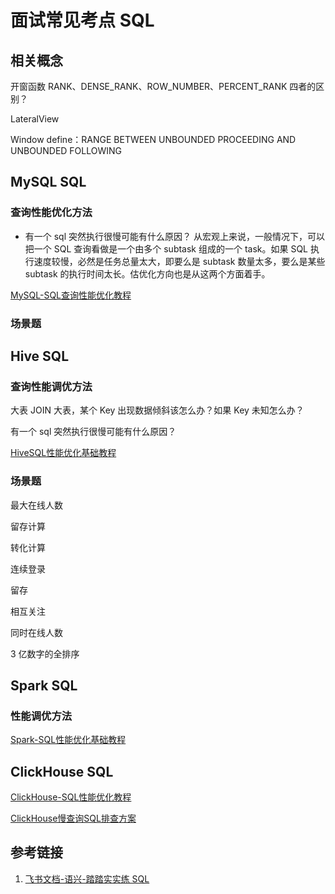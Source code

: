 # 面试常见考点 SQL


## 相关概念

开窗函数 RANK、DENSE_RANK、ROW_NUMBER、PERCENT_RANK 四者的区别？

LateralView

Window define：RANGE BETWEEN UNBOUNDED PROCEEDING AND UNBOUNDED FOLLOWING

## MySQL SQL


### 查询性能优化方法

- 有一个 sql 突然执行很慢可能有什么原因？
从宏观上来说，一般情况下，可以把一个 SQL 查询看做是一个由多个 subtask 组成的一个 task。如果 SQL 执行速度较慢，必然是任务总量太大，即要么是 subtask 数量太多，要么是某些 subtask 的执行时间太长。估优化方向也是从这两个方面着手。


[MySQL-SQL查询性能优化教程](work/component/Back-End/MySQL/solution/MySQL-SQL查询性能优化教程.md)

### 场景题


## Hive SQL


### 查询性能调优方法

大表 JOIN 大表，某个 Key 出现数据倾斜该怎么办？如果 Key 未知怎么办？

有一个 sql 突然执行很慢可能有什么原因？

[HiveSQL性能优化基础教程](work/component/Big-Data/Apache-Hive/development/HiveSQL性能优化基础教程.md)


### 场景题

最大在线人数

留存计算

转化计算

连续登录

留存

相互关注

同时在线人数

3 亿数字的全排序

## Spark SQL


### 性能调优方法

[Spark-SQL性能优化基础教程](work/component/Big-Data/Apache-Spark/development/Spark-SQL性能优化基础教程.md)


## ClickHouse SQL

[ClickHouse-SQL性能优化教程](work/component/Big-Data/ClickHouse/ClickHouse-SQL性能优化教程.md)

[ClickHouse慢查询SQL排查方案](work/component/Big-Data/ClickHouse/operation/ClickHouse慢查询SQL排查方案.md)


## 参考链接
1. [飞书文档-语兴-踏踏实实练 SQL](https://oxtwry26ao.feishu.cn/mindnotes/bmncnCxiGnEedT4I8hTHMAwGXtg#mindmap)
